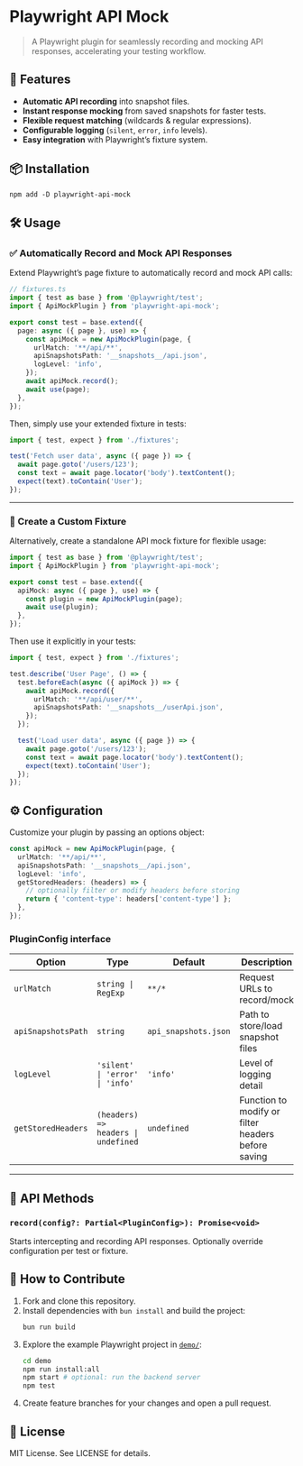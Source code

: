 # Playwright API Mock

> A Playwright plugin for seamlessly recording and mocking API responses, accelerating your testing workflow.

## 🚀 Features
- **Automatic API recording** into snapshot files.
- **Instant response mocking** from saved snapshots for faster tests.
- **Flexible request matching** (wildcards & regular expressions).
- **Configurable logging** (`silent`, `error`, `info` levels).
- **Easy integration** with Playwright’s fixture system.

## 📦 Installation

```shell
npm add -D playwright-api-mock
```

## 🛠️ Usage

### ✅ Automatically Record and Mock API Responses

Extend Playwright’s page fixture to automatically record and mock API calls:

```typescript
// fixtures.ts
import { test as base } from '@playwright/test';
import { ApiMockPlugin } from 'playwright-api-mock';

export const test = base.extend({
  page: async ({ page }, use) => {
    const apiMock = new ApiMockPlugin(page, {
      urlMatch: '**/api/**',
      apiSnapshotsPath: '__snapshots__/api.json',
      logLevel: 'info',
    });
    await apiMock.record();
    await use(page);
  },
});
```

Then, simply use your extended fixture in tests:

```typescript
import { test, expect } from './fixtures';

test('Fetch user data', async ({ page }) => {
  await page.goto('/users/123');
  const text = await page.locator('body').textContent();
  expect(text).toContain('User');
});
```

---

### 🔧 Create a Custom Fixture

Alternatively, create a standalone API mock fixture for flexible usage:

```typescript
import { test as base } from '@playwright/test';
import { ApiMockPlugin } from 'playwright-api-mock';

export const test = base.extend({
  apiMock: async ({ page }, use) => {
    const plugin = new ApiMockPlugin(page);
    await use(plugin);
  },
});
```

Then use it explicitly in your tests:

```typescript
import { test, expect } from './fixtures';

test.describe('User Page', () => {
  test.beforeEach(async ({ apiMock }) => {
    await apiMock.record({
      urlMatch: '**/api/user/**',
      apiSnapshotsPath: '__snapshots__/userApi.json',
    });
  });

  test('Load user data', async ({ page }) => {
    await page.goto('/users/123');
    const text = await page.locator('body').textContent();
    expect(text).toContain('User');
  });
});
```

## ⚙️ Configuration

Customize your plugin by passing an options object:

```typescript
const apiMock = new ApiMockPlugin(page, {
  urlMatch: '**/api/**',
  apiSnapshotsPath: '__snapshots__/api.json',
  logLevel: 'info',
  getStoredHeaders: (headers) => {
    // optionally filter or modify headers before storing
    return { 'content-type': headers['content-type'] };
  },
});
```

### PluginConfig interface

| Option             | Type                                 | Default              | Description                                      |
|--------------------|--------------------------------------|----------------------|--------------------------------------------------|
| `urlMatch`         | `string \| RegExp`                   | `**/*`               | Request URLs to record/mock                      |
| `apiSnapshotsPath` | `string`                             | `api_snapshots.json` | Path to store/load snapshot files                |
| `logLevel`         | `'silent' \| 'error' \| 'info'`      | `'info'`             | Level of logging detail                          |
| `getStoredHeaders` | `(headers) => headers \| undefined`  | `undefined`          | Function to modify or filter headers before saving|

---

## 📖 API Methods

### `record(config?: Partial<PluginConfig>): Promise<void>`

Starts intercepting and recording API responses. Optionally override configuration per test or fixture.

## 🤝 How to Contribute

1. Fork and clone this repository.
2. Install dependencies with `bun install` and build the project:
   ```bash
   bun run build
   ```
3. Explore the example Playwright project in [`demo/`](demo/):
   ```bash
   cd demo
   npm run install:all
   npm start # optional: run the backend server
   npm test
   ```
4. Create feature branches for your changes and open a pull request.

## 📜 License

MIT License. See LICENSE for details.
